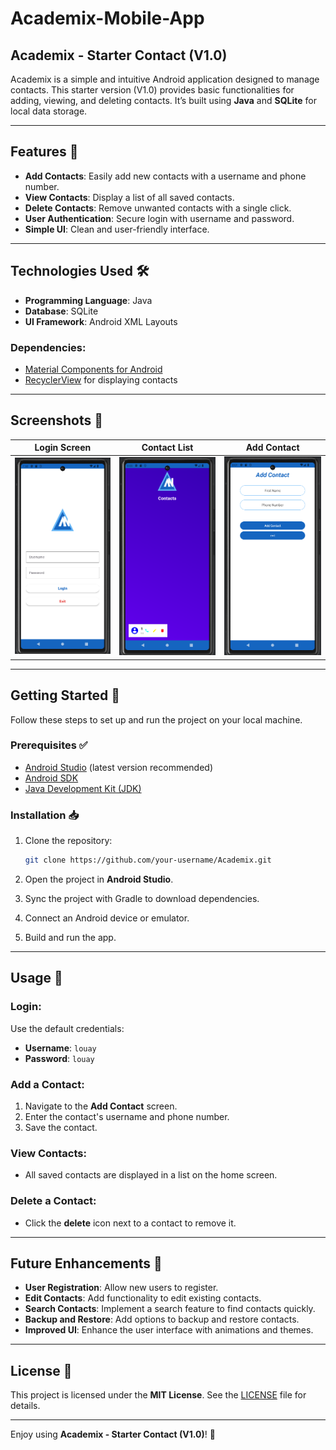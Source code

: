 # Academix-Mobile-App

## Academix - Starter Contact (V1.0)

Academix is a simple and intuitive Android application designed to manage contacts. This starter version (V1.0) provides basic functionalities for adding, viewing, and deleting contacts. It’s built using **Java** and **SQLite** for local data storage.

---

## Features 🚀

- **Add Contacts**: Easily add new contacts with a username and phone number.
- **View Contacts**: Display a list of all saved contacts.
- **Delete Contacts**: Remove unwanted contacts with a single click.
- **User Authentication**: Secure login with username and password.
- **Simple UI**: Clean and user-friendly interface.

---

## Technologies Used 🛠️

- **Programming Language**: Java
- **Database**: SQLite
- **UI Framework**: Android XML Layouts

### Dependencies:

- [Material Components for Android](https://material.io/develop/android/docs/getting-started)
- [RecyclerView](https://developer.android.com/guide/topics/ui/layout/recyclerview) for displaying contacts

---

## Screenshots 📸

| Login Screen | Contact List | Add Contact |
|-------------|-------------|-------------|
| <img src="screenshots/login.png" width="200"> | <img src="screenshots/contact_list.png" width="200"> | <img src="screenshots/add_contact.png" width="200"> |

---

## Getting Started 🏁

Follow these steps to set up and run the project on your local machine.

### Prerequisites ✅

- [Android Studio](https://developer.android.com/studio) (latest version recommended)
- [Android SDK](https://developer.android.com/studio)
- [Java Development Kit (JDK)](https://www.oracle.com/java/technologies/javase-jdk11-downloads.html)

### Installation 📥

1. Clone the repository:

   ```bash
   git clone https://github.com/your-username/Academix.git
   ```

2. Open the project in **Android Studio**.
3. Sync the project with Gradle to download dependencies.
4. Connect an Android device or emulator.
5. Build and run the app.

---

## Usage 📌

### Login:

Use the default credentials:

- **Username**: `louay`
- **Password**: `louay`

### Add a Contact:

1. Navigate to the **Add Contact** screen.
2. Enter the contact's username and phone number.
3. Save the contact.

### View Contacts:

- All saved contacts are displayed in a list on the home screen.

### Delete a Contact:

- Click the **delete** icon next to a contact to remove it.

---

## Future Enhancements 🌟

- **User Registration**: Allow new users to register.
- **Edit Contacts**: Add functionality to edit existing contacts.
- **Search Contacts**: Implement a search feature to find contacts quickly.
- **Backup and Restore**: Add options to backup and restore contacts.
- **Improved UI**: Enhance the user interface with animations and themes.

---

## License 📜

This project is licensed under the **MIT License**. See the [LICENSE](LICENSE) file for details.

---

Enjoy using **Academix - Starter Contact (V1.0)**! 🚀
